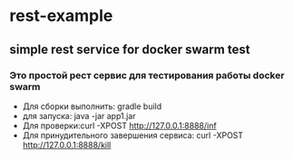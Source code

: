 # rest-example
## simple rest service for docker swarm test
### Это простой рест сервис для тестирования работы docker swarm
* Для сборки выполнить: gradle build
* для запуска: java -jar app1.jar
* Для проверки:curl -XPOST http://127.0.0.1:8888/inf
* Для принудительного завершения сервиса: curl -XPOST http://127.0.0.1:8888/kill  
